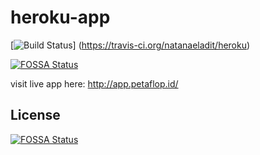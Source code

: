 # heroku-app
[![Build Status](https://travis-ci.org/natanaeladit/heroku.svg?branch=master)]
(https://travis-ci.org/natanaeladit/heroku)

[![FOSSA Status](https://app.fossa.io/api/projects/git%2Bgithub.com%2Fnatanaeladit%2Fheroku.svg?type=shield)](https://app.fossa.io/projects/git%2Bgithub.com%2Fnatanaeladit%2Fheroku?ref=badge_shield)

visit live app here: http://app.petaflop.id/


## License
[![FOSSA Status](https://app.fossa.io/api/projects/git%2Bgithub.com%2Fnatanaeladit%2Fheroku.svg?type=large)](https://app.fossa.io/projects/git%2Bgithub.com%2Fnatanaeladit%2Fheroku?ref=badge_large)
